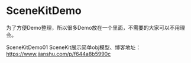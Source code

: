 # SceneKitDemo

为了方便Demo整理，所以很多Demo放在一个里面，不需要的大家可以不用理会。

SceneKitDemo01  SceneKit展示简单obj模型、博客地址：https://www.jianshu.com/p/f644a8b5990c


